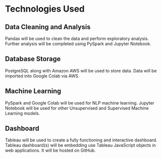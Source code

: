 # Technologies Used

## Data Cleaning and Analysis
Pandas will be used to clean the data and perform exploratory analysis. Further analysis will be completed using PySpark and Jupyter Notebook.

## Database Storage
PostgreSQL along with Amazon AWS will be used to store data.  Data will be imported into Google Colab via AWS.

## Machine Learning
PySpark and Google Colab will be used for NLP machine learning. Jupyter Notebook will be used for other Unsupervised and Supervised Machine Learning models.

## Dashboard
Tableau will be used to create a fully functioning and interactive dashboard. Tableau dashboard(s) will be embedding use Tableau JavaScript objects in web applications. It will be hosted on GitHub.